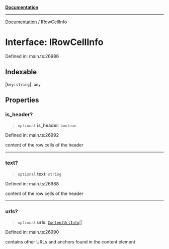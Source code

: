 [**Documentation**](../README.md)

***

[Documentation](../README.md) / IRowCellInfo

# Interface: IRowCellInfo

Defined in: main.ts:26986

## Indexable

\[`key`: `string`\]: `any`

## Properties

### is\_header?

> `optional` **is\_header**: `boolean`

Defined in: main.ts:26992

content of the row cells of the header

***

### text?

> `optional` **text**: `string`

Defined in: main.ts:26988

content of the row cells of the header

***

### urls?

> `optional` **urls**: [`ContentUrlInfo`](../classes/ContentUrlInfo.md)[]

Defined in: main.ts:26990

contains other URLs and anchors found in the content element
